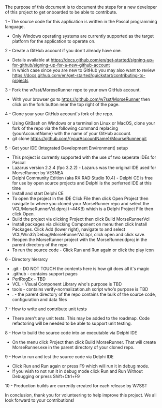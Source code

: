 The purpose of this document is to document the steps for a new developer of this project to get onboarded
to be able to contribute.

1 - The source code for this application is written in the Pascal programming language.
- Only Windows operating systems are currently supported as the target platform for the application to operate on.

2 - Create a GitHub account if you don't already have one.
- Details available at https://docs.github.com/en/get-started/signing-up-for-github/signing-up-for-a-new-github-account
- In which case since you are new to GitHub you may also want to review https://docs.github.com/en/get-started/quickstart/contributing-to-projects

3 - Fork the w7sst/MoreseRunner repo to your own GitHub account.
- With your browser go to https://github.com/w7sst/MorseRunner
then click on the fork button near the top right of the page.

4 - Clone your your GitHub account's fork of the repo.
- Using GitBash on Windows or a terminal on Linux or MacOS, clone your fork of the repo via the following command
replacing {yourAccountName} with the name of your GitHub account.
- git clone https://github.com/{yourAccountName}/MourseRunner.git

5 - Get your IDE (Integrated Development Environment) setup
- This project is currently supported with the use of two seperate IDEs for Pascal
- Lazarus version 2.2.4 (fpc 3.2.2) - Lazarus was the original IDE used for MorseRunner by VE3NEA
- Delphi Community Edition (aka RX RAD Studio 10.4) - Delphi CE is free for use by open source projects and Delphi is the perferred IDE at this time
- Install and start Delphi CE 
- To open the project in the IDE Click File then click Open Project
then navigate to where you cloned your MorseRunner repo and
select the VCL/MorseRunnerVcl.dproj (~44KB) which is a Delphi Project File then click Open.
- Build the project via clicking Project then click Build MorseRunnerVcl
- Install packages via clkicking Component on menu then click Install Packages. Click Add (lower right),
navigate to and select VCL/Win32/Debug/MorseRunnerVcl.bpl, click open and click save.
- Reopen the MorseRunner project with the MorseRunner.dproj in the parent directory of the repo
- To run the source code - Click Run and Run again or click the play icon

6 - Directory hierarcy
- .git - DO NOT TOUCH the contents here is how git does all it's magic
- .github - contains support pages
- PerlRegEx - TBD
- VCL - Visual Component Library who's purpose is TBD
- tools - contains verify-normalization.sh script who's purpose is TBD
- . - the parent directory of the repo contains the bulk of the source code, configuration and data files

7 - How to write and contribute unit tests
- There aren't any unit tests. This may be added to the roadmap. Code refactoring will be needed to be able to support unit testing.

8 - How to build the source code into an executable via Delphi IDE
- On the menu click Project then click Build MorseRunner. That will create MorseRunner.exe in the parent directory of your cloned repo.

9 - How to run and test the source code via Delphi IDE
- Click Run and Run again or press F9 which will run it in debug mode. 
- If you wish to not run it in debug mode click Run and Run Without Debugging or press Shift+Ctrl+F9

10 - Production builds are currently created for each release by W7SST

In conclusion, thank you for volunteering to help improve this project. We all look forward to your contributions!

